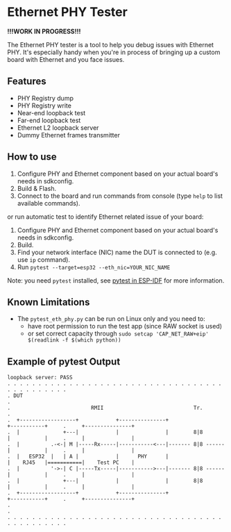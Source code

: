 # Ethernet PHY Tester

**!!!WORK IN PROGRESS!!!**

The Ethernet PHY tester is a tool to help you debug issues with Ethernet PHY. It's especially handy when you're in process of bringing up a custom board with Ethernet and you face issues. 

## Features

* PHY Registry dump
* PHY Registry write
* Near-end loopback test
* Far-end loopback test
* Ethernet L2 loopback server
* Dummy Ethernet frames transmitter

## How to use

1) Configure PHY and Ethernet component based on your actual board's needs in sdkconfig.
2) Build & Flash.
3) Connect to the board and run commands from console (type `help` to list available commands).

or run automatic test to identify Ethernet related issue of your board:
 
1) Configure PHY and Ethernet component based on your actual board's needs in sdkconfig.
2) Build.
3) Find your network interface (NIC) name the DUT is connected to (e.g. use `ip` command).
4) Run `pytest --target=esp32 --eth_nic=YOUR_NIC_NAME`

Note: you need `pytest` installed, see [pytest in ESP-IDF](https://docs.espressif.com/projects/esp-idf/en/stable/esp32/contribute/esp-idf-tests-with-pytest.html) for more information.

## Known Limitations

* The `pytest_eth_phy.py` can be run on Linux only and you need to:
  * have root permission to run the test app (since RAW socket is used)
  * or set correct capacity through ``sudo setcap 'CAP_NET_RAW+eip' $(readlink -f $(which python))``

## Example of pytest Output
```
loopback server: PASS
. . . . . . . . . . . . . . . . . . . . . . . . . . . . . . . . . . . . . . . . . . . . .
. DUT                                                                                   .
.                          RMII                             Tr.                         .
.  +------------------+            +---------------+                  +-----------+     .     +---------------+
.  |              +---|            |               |        8|8       |           |     .     |               |
.  |          .-<-| M |-----Rx-----|-----------<---|------- 8|8 ------|           |     .     |               |
.  |   ESP32  |   | A |            |      PHY      |                  |    RJ45   |===========|    Test PC    |
.  |          '->-| C |-----Tx-----|----------->---|------- 8|8 ------|           |     .     |               |
.  |              +---|            |               |        8|8       |           |     .     |               |
.  +------------------+            +---------------+                  +-----------+     .     +---------------+
.                                                                                       .
. . . . . . . . . . . . . . . . . . . . . . . . . . . . . . . . . . . . . . . . . . . . .
```